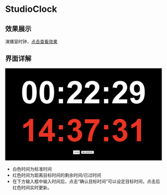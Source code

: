 # StudioClock
## 效果展示

演播室时钟，[点击查看效果](https://studioclock.juryory.com)

## 界面详解

![Snipaste_2024-09-20_23-13-23](image/Snipaste_2024-09-21_00-22-42.png)

- 白色时间为标准时间
- 红色时间为距离目标时间的剩余时间/已过时间
- 在下方输入框中输入时间后，点击“确认目标时间”可以设定目标时间，点击后红色时间实时更新。
